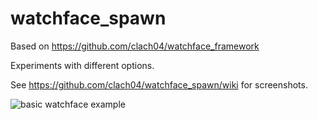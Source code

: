 # watchface_spawn

Based on https://github.com/clach04/watchface_framework

Experiments with different options.

See https://github.com/clach04/watchface_spawn/wiki for screenshots.


![basic watchface example](https://raw.githubusercontent.com/wiki/clach04/watchface_spawn/images/basic_watchface.png)
